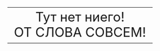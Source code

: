  <HTML style="width:100%;height:100%;">
  <HEAD>
   <title>Тут ничего нет!</title>
  </HEAD>
  <BODY style="width:100%;height:100%;">
   <table style="width:100%;height:100%;">
    <tr>
     <td style="text-align:center;font-size:22pt;">
      Тут нет ниего!<br>ОТ СЛОВА СОВСЕМ!
     </td>
    </tr>
   </table>
  </BODY>
 </HTML>
